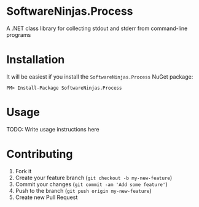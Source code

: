 SoftwareNinjas.Process
======================
A .NET class library for collecting stdout and stderr from command-line programs


Installation
============
It will be easiest if you install the `SoftwareNinjas.Process` NuGet package:

    PM> Install-Package SoftwareNinjas.Process


Usage
=====

TODO: Write usage instructions here


Contributing
============

1. Fork it
2. Create your feature branch (`git checkout -b my-new-feature`)
3. Commit your changes (`git commit -am 'Add some feature'`)
4. Push to the branch (`git push origin my-new-feature`)
5. Create new Pull Request
